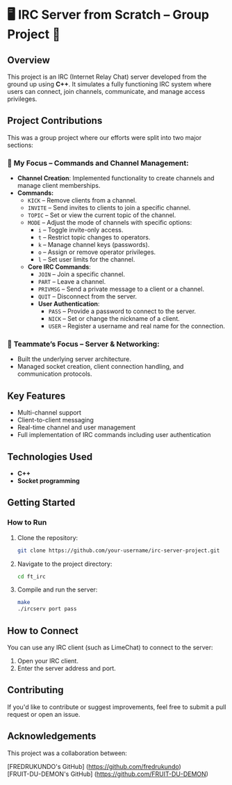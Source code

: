 # 🖥️ IRC Server from Scratch – Group Project 🚀

## Overview
This project is an IRC (Internet Relay Chat) server developed from the ground up using **C++**. It simulates a fully functioning IRC system where users can connect, join channels, communicate, and manage access privileges.

## Project Contributions
This was a group project where our efforts were split into two major sections:

### 🔧 **My Focus – Commands and Channel Management:**
- **Channel Creation**: Implemented functionality to create channels and manage client memberships.
- **Commands:**
  - `KICK` – Remove clients from a channel.
  - `INVITE` – Send invites to clients to join a specific channel.
  - `TOPIC` – Set or view the current topic of the channel.
  - `MODE` – Adjust the mode of channels with specific options:
    - `i` – Toggle invite-only access.
    - `t` – Restrict topic changes to operators.
    - `k` – Manage channel keys (passwords).
    - `o` – Assign or remove operator privileges.
    - `l` – Set user limits for the channel.
  - **Core IRC Commands**:
    - `JOIN` – Join a specific channel.
    - `PART` – Leave a channel.
    - `PRIVMSG` – Send a private message to a client or a channel.
    - `QUIT` – Disconnect from the server.
    - **User Authentication**:
      - `PASS` – Provide a password to connect to the server.
      - `NICK` – Set or change the nickname of a client.
      - `USER` – Register a username and real name for the connection.

### 🔌 **Teammate’s Focus – Server & Networking:**
- Built the underlying server architecture.
- Managed socket creation, client connection handling, and communication protocols.

## Key Features
- Multi-channel support
- Client-to-client messaging
- Real-time channel and user management
- Full implementation of IRC commands including user authentication

## Technologies Used
- **C++**
- **Socket programming**

## Getting Started
### How to Run

1. Clone the repository:
   ```bash
   git clone https://github.com/your-username/irc-server-project.git
2. Navigate to the project directory:
   ```bash
   cd ft_irc
3. Compile and run the server:
     ```bash
     make
     ./ircserv port pass
## How to Connect
You can use any IRC client (such as LimeChat) to connect to the server:

1. Open your IRC client.
2. Enter the server address and port.
## Contributing
If you'd like to contribute or suggest improvements, feel free to submit a pull request or open an issue.

## Acknowledgements
This project was a collaboration between:

[FREDRUKUNDO's GitHub] (https://github.com/fredrukundo)  
[FRUIT-DU-DEMON's GitHub] (https://github.com/FRUIT-DU-DEMON)
